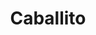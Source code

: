 ---
title: "Caballito"
url: /ciudad-autonoma-de-buenos-aires/caballito-avenida-acoyte/
shop: Gemüse & Obst
---